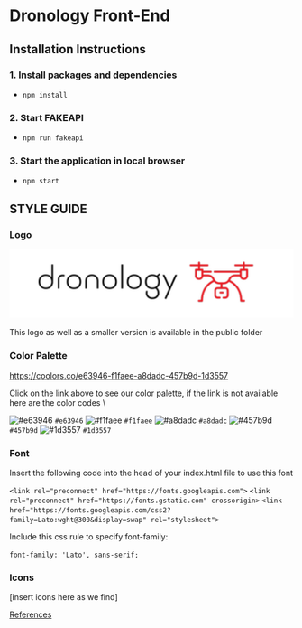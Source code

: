 # Dronology Front-End

## Installation Instructions

### 1. Install packages and dependencies

- `npm install`

### 2. Start FAKEAPI

- `npm run fakeapi`

### 3. Start the application in local browser

- `npm start`

## STYLE GUIDE

### Logo

![logo image](/public/images/logo.png)

This logo as well as a smaller version is available in the public folder

### Color Palette

https://coolors.co/e63946-f1faee-a8dadc-457b9d-1d3557

Click on the link above to see our color palette, if the link is not available here are the color codes \

![#e63946](https://via.placeholder.com/100/e63946/000000?text=+) `#e63946`
![#f1faee](https://via.placeholder.com/100/f1faee/000000?text=+) `#f1faee`
![#a8dadc](https://via.placeholder.com/100/a8dadc/000000?text=+) `#a8dadc`
![#457b9d](https://via.placeholder.com/100/457b9d/000000?text=+) `#457b9d`
![#1d3557](https://via.placeholder.com/100/1d3557/000000?text=+) `#1d3557`

### Font

Insert the following code into the head of your index.html file to use this font

`<link rel="preconnect" href="https://fonts.googleapis.com">`
`<link rel="preconnect" href="https://fonts.gstatic.com" crossorigin>`
`<link href="https://fonts.googleapis.com/css2?family=Lato:wght@300&display=swap" rel="stylesheet">`

Include this css rule to specify font-family:

`font-family: 'Lato', sans-serif;`

### Icons

[insert icons here as we find]

[References](https://icons.getbootstrap.com/)
